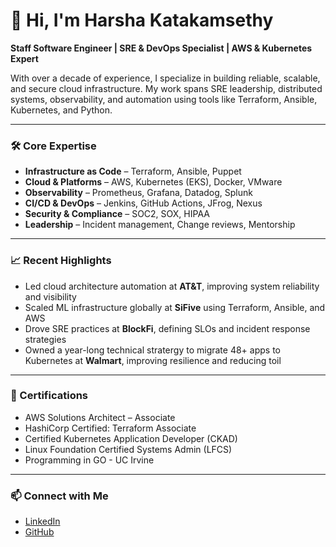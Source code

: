 # 👋 Hi, I'm Harsha Katakamsethy

**Staff Software Engineer | SRE & DevOps Specialist | AWS & Kubernetes Expert**

With over a decade of experience, I specialize in building reliable, scalable, and secure cloud infrastructure. My work spans SRE leadership, distributed systems, observability, and automation using tools like Terraform, Ansible, Kubernetes, and Python.

---

### 🛠 Core Expertise

- **Infrastructure as Code** – Terraform, Ansible, Puppet
- **Cloud & Platforms** – AWS, Kubernetes (EKS), Docker, VMware
- **Observability** – Prometheus, Grafana, Datadog, Splunk
- **CI/CD & DevOps** – Jenkins, GitHub Actions, JFrog, Nexus
- **Security & Compliance** – SOC2, SOX, HIPAA
- **Leadership** – Incident management, Change reviews, Mentorship

---


### 📈 Recent Highlights

- Led cloud architecture automation at **AT&T**, improving system reliability and visibility
- Scaled ML infrastructure globally at **SiFive** using Terraform, Ansible, and AWS
- Drove SRE practices at **BlockFi**, defining SLOs and incident response strategies
- Owned a year-long technical stratergy to migrate 48+ apps to Kubernetes at **Walmart**, improving resilience and reducing toil
---

### 📜 Certifications

- AWS Solutions Architect – Associate
- HashiCorp Certified: Terraform Associate
- Certified Kubernetes Application Developer (CKAD)
- Linux Foundation Certified Systems Admin (LFCS)
- Programming in GO - UC Irvine

---

### 📫 Connect with Me

- [LinkedIn](https://www.linkedin.com/in/harshakatakamsethy)
- [GitHub](https://github.com/harshasethy)
